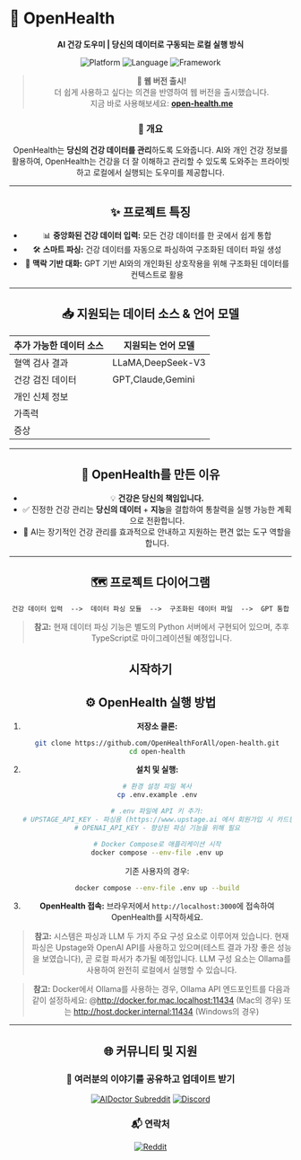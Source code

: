 # 🚀 **OpenHealth**

<div align="center">

**AI 건강 도우미 | 당신의 데이터로 구동되는 로컬 실행 방식**

<p align="center">
  <img src="https://img.shields.io/badge/Platform-Web-blue?style=for-the-badge" alt="Platform">
  <img src="https://img.shields.io/badge/Language-TypeScript-blue?style=for-the-badge" alt="Language">
  <img src="https://img.shields.io/badge/Framework-Next.js-black?style=for-the-badge" alt="Framework">
</p>

> **📢 웹 버전 출시!**  
> 더 쉽게 사용하고 싶다는 의견을 반영하여 웹 버전을 출시했습니다.  
> 지금 바로 사용해보세요: **[open-health.me](https://open-health.me/)**

### 🌟 개요

OpenHealth는 **당신의 건강 데이터를 관리**하도록 도와줍니다. AI와 개인 건강 정보를 활용하여,
OpenHealth는 건강을 더 잘 이해하고 관리할 수 있도록 도와주는 프라이빗하고 로컬에서 실행되는 도우미를 제공합니다.

---

## ✨ 프로젝트 특징

- 📊 **중앙화된 건강 데이터 입력:** 모든 건강 데이터를 한 곳에서 쉽게 통합
- 🛠️ **스마트 파싱:** 건강 데이터를 자동으로 파싱하여 구조화된 데이터 파일 생성
- 🤝 **맥락 기반 대화:** GPT 기반 AI와의 개인화된 상호작용을 위해 구조화된 데이터를 컨텍스트로 활용

---

## 📥 지원되는 데이터 소스 & 언어 모델

| **추가 가능한 데이터 소스** | **지원되는 언어 모델** |
|----------------------------|------------------------|
| 혈액 검사 결과             | LLaMA,DeepSeek-V3      |
| 건강 검진 데이터           | GPT,Claude,Gemini      |
| 개인 신체 정보             |                        |
| 가족력                     |                        |
| 증상                       |                        |

---

## 🤔 OpenHealth를 만든 이유

- 💡 **건강은 당신의 책임입니다.**
- ✅ 진정한 건강 관리는 **당신의 데이터** + **지능**을 결합하여 통찰력을 실행 가능한 계획으로 전환합니다.
- 🧠 AI는 장기적인 건강 관리를 효과적으로 안내하고 지원하는 편견 없는 도구 역할을 합니다.

---

## 🗺️ 프로젝트 다이어그램

```plaintext
건강 데이터 입력  -->  데이터 파싱 모듈  -->  구조화된 데이터 파일  -->  GPT 통합
```

> **참고:** 현재 데이터 파싱 기능은 별도의 Python 서버에서 구현되어 있으며, 추후 TypeScript로 마이그레이션될 예정입니다.

## 시작하기

## ⚙️ OpenHealth 실행 방법

1. **저장소 클론:**
   ```bash
   git clone https://github.com/OpenHealthForAll/open-health.git
   cd open-health
   ```

2. **설치 및 실행:**
   ```bash
   # 환경 설정 파일 복사
   cp .env.example .env

   # .env 파일에 API 키 추가:
   # UPSTAGE_API_KEY - 파싱용 (https://www.upstage.ai 에서 회원가입 시 카드등록 없이 $10 크레딧을 받을 수 있습니다)
   # OPENAI_API_KEY - 향상된 파싱 기능을 위해 필요

   # Docker Compose로 애플리케이션 시작
   docker compose --env-file .env up
   ```

   기존 사용자의 경우:
   ```bash
   docker compose --env-file .env up --build
   ```

3. **OpenHealth 접속:**
   브라우저에서 `http://localhost:3000`에 접속하여 OpenHealth를 시작하세요.

> **참고:** 시스템은 파싱과 LLM 두 가지 주요 구성 요소로 이루어져 있습니다. 현재 파싱은 Upstage와 OpenAI API를 사용하고 있으며(테스트 결과 가장 좋은 성능을 보였습니다), 곧 로컬 파서가 추가될 예정입니다. LLM 구성 요소는 Ollama를 사용하여 완전히 로컬에서 실행할 수 있습니다.

> **참고:** Docker에서 Ollama를 사용하는 경우, Ollama API 엔드포인트를 다음과 같이 설정하세요: @http://docker.for.mac.localhost:11434 (Mac의 경우) 또는 http://host.docker.internal:11434 (Windows의 경우)

---

## 🌐 커뮤니티 및 지원

<div align="center">

### 💫 여러분의 이야기를 공유하고 업데이트 받기
[![AIDoctor Subreddit](https://img.shields.io/badge/r/AIDoctor-FF4500?style=for-the-badge&logo=reddit&logoColor=white)](https://www.reddit.com/r/AIDoctor/)
[![Discord](https://img.shields.io/badge/Discord-7289DA?style=for-the-badge&logo=discord&logoColor=white)](https://discord.gg/B9K654g4wf)

### 📬 연락처
[![Reddit](https://img.shields.io/badge/Reddit-FF4500?style=for-the-badge&logo=reddit&logoColor=white)](https://www.reddit.com/user/Dry_Steak30/)

</div> 